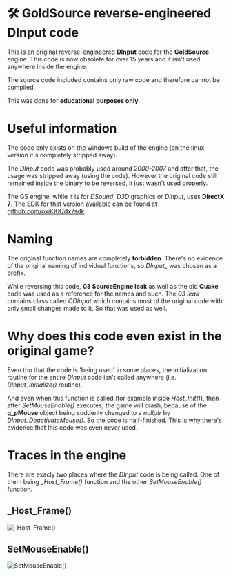 # :hammer_and_wrench: GoldSource reverse-engineered DInput code

This is an original reverse-engineered **DInput** code for the **GoldSource** engine. This code is now obsolete for over 15 years and it isn't used anywhere inside the engine.

The source code included contains only raw code and therefore cannot be compiled. 

This was done for **educational purposes only**.

# Useful information

The code only exists on the windows build of the engine (on the linux version it's completely stripped away). 

The _DInput_ code was probably used around _2000-2007_ and after that, the usage was stripped away (using the code). However the original code still remained inside the binary to be reversed, it just wasn't used properly. 

The GS engine, while it is for _DSound_, _D3D_ graphics or _DInput_, uses **DirectX 7**. The SDK for that version available can be found at [github.com/oxiKKK/dx7sdk](https://github.com/oxiKKK/dx7sdk). 

# Naming

The original function names are completely **forbidden**. There's no evidence of the original naming of individual functions, so *DInput_* was chosen as a prefix.

While reversing this code, **03 SourceEngine leak** as well as the old **Quake** code was used as a reference for the names and such. The *03 leak* contains class called *CDInput* which contains most of the original code with only small changes made to it. So that was used as well.

# Why does this code even exist in the original game?

Even tho that the code is 'being used' in some places, the initialization routine for the entire *DInput* code isn't called anywhere (i.e. *DInput_Initialize()* routine). 

And even when this function is called (for example inside *Host_Init()*), then after *SetMouseEnable()* executes, the game will crash, because of the **g_pMouse** object being suddenly changed to a *nullptr* by *DInput_DeactivateMouse()*. So the code is half-finished. This is why there's evidence that this code was even never used.

# Traces in the engine

There are exacly two places where the _DInput_ code is being called. One of them being *_Host_Frame()* function and the other *SetMouseEnable()* function.

## _Host_Frame()
![_Host_Frame()](https://i.imgur.com/VLFxQgj.png)

## SetMouseEnable()
![SetMouseEnable()](https://i.imgur.com/rrhgEY3.png)
